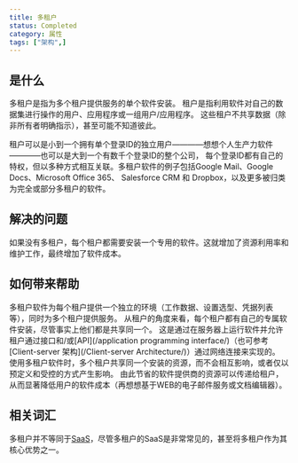 ```yaml
---
title: 多租户 
status: Completed
category: 属性
tags: ["架构",]
---
```


## 是什么

多租户是指为多个租户提供服务的单个软件安装。
租户是指利用软件对自己的数据集进行操作的用户、应用程序或一组用户/应用程序。
这些租户不共享数据（除非所有者明确指示），甚至可能不知道彼此。

租户可以是小到一个拥有单个登录ID的独立用户————想想个人生产力软件————也可以是大到一个有数千个登录ID的整个公司，
每个登录ID都有自己的特权，但以多种方式相互关联。多租户软件的例子包括Google Mail、Google Docs、Microsoft Office 365、
Salesforce CRM 和 Dropbox，以及更多被归类为完全或部分多租户的软件。

## 解决的问题

如果没有多租户，每个租户都需要安装一个专用的软件。这就增加了资源利用率和维护工作，最终增加了软件成本。

## 如何带来帮助

多租户软件为每个租户提供一个独立的环境（工作数据、设置选型、凭据列表等），同时为多个租户提供服务。
从租户的角度来看，每个租户都有自己的专属软件安装，尽管事实上他们都是共享同一个。
这是通过在服务器上运行软件并允许租户通过接口和/或[API](/application programming interface/)（也可参考[Client-server 架构](/Client-server Architecture/)）通过网络连接来实现的。
使用多租户软件时，多个租户共享同一个安装的资源，而不会相互影响，或者仅以预定义和受控的方式产生影响。
由此节省的软件提供商的资源可以传递给租户，从而显著降低用户的软件成本（再想想基于WEB的电子邮件服务或文档编辑器）。

## 相关词汇

多租户并不等同于[SaaS](/software-as-a-service/)，尽管多租户的SaaS是非常常见的，甚至将多租户作为其核心优势之一。
